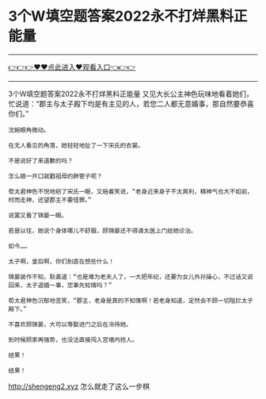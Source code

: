 # 3个W填空题答案2022永不打烊黑料正能量

<hr/><a href="https://github.com/qiuhjg/faxd/issues/1">👉👉👉♥♥点此进入♥观看入口👈👉👉</a><hr/>

3个W填空题答案2022永不打烊黑料正能量
又见大长公主神色玩味地看着她们，忙说道：“郡主与太子殿下均是有主见的人，若您二人都无意婚事，那自然要恭喜你们。”

    沈婉眼角微动。

    在无人看见的角落，她轻轻地扯了一下宋氏的衣裳。

    不是说好了来道歉的吗？

    怎么娘一开口就戳祖母的肺管子呢？

    荀太君神色不悦地剜了宋氏一眼，又赔着笑说，“老身近来身子不太爽利，精神气也大不如前，时而走神，还望郡主不要怪罪。”

    说罢又看了锦晏一眼。

    若是以往，她说个身体哪儿不舒服，顾锦晏还不得请太医上门给她诊治。

    如今……

    太子啊，皇后啊，你们到底在想些什么！

    锦晏装作不知，耿直道：“也是难为老夫人了，一大把年纪，还要为女儿外孙操心，不过话又说回来，太子退婚一事，您事先知情吗？”

    荀太君神色沉郁地苦笑，“郡主，老身是真的不知情啊！若老身知道，定然会不顾一切阻拦太子殿下。”

    不喜欢顾锦晏，大可以等娶进门之后在冷待她。

    到时候顾家再强势，也没法直接闯入宫墙内抢人。

    结果！

    结果！
http://shengeng2.xyz
    怎么就走了这么一步棋
